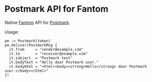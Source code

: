 # Postmark API for Fantom

Native [Fantom](https://fantom.org) API for [Postmark](https://postmarkapp.com).

Usage:

```fantom
pm := Postmark(token)
pm.deliver(PostmarkMsg {
  it.from     = "sender@example.com"
  it.to       = "receiver@example.com"
  it.subject  = "Postmark test"
  it.bodyText = "Hello dear Postmark user."
  it.bodyHtml = "<html><body><strong>Hello</strong> dear Postmark user.</body></html>"
})
```